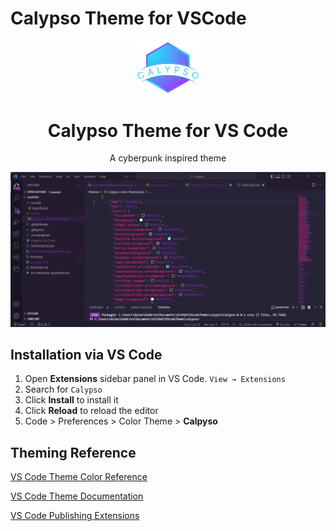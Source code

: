 # Calypso Theme for VSCode

<p align="center">
  <img alt="Calpyso Logo" src="https://raw.githubusercontent.com/Dani-Dolan/CalypsoVsCodeTheme/main/icon-removebg-preview.png" width="100" />
</p>
<h1 align="center">
  Calypso Theme for VS Code
</h1>
<p align="center">
  A cyberpunk inspired theme
</p>

![demo](https://raw.githubusercontent.com/Dani-Dolan/CalypsoVsCodeTheme/main/demo.png)

## Installation via VS Code

1. Open **Extensions** sidebar panel in VS Code. `View → Extensions`
2. Search for `Calypso`
3. Click **Install** to install it
4. Click **Reload** to reload the editor
5. Code > Preferences > Color Theme > **Calpyso**

## Theming Reference

[VS Code Theme Color Reference](https://code.visualstudio.com/docs/getstarted/theme-color-reference)

[VS Code Theme Documentation](https://code.visualstudio.com/docs/extensions/themes-snippets-colorizers)

[VS Code Publishing Extensions](https://code.visualstudio.com/docs/extensions/publish-extension)
